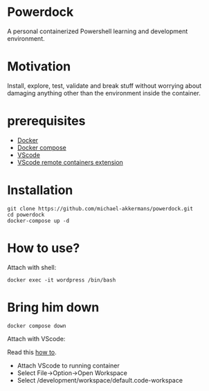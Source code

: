 # Powerdock

A personal containerized Powershell learning and development environment.

# Motivation

Install, explore, test, validate and break stuff without worrying about damaging anything other than the environment inside the container.

# prerequisites

* [Docker](https://docs.docker.com/get-docker/)
* [Docker compose](https://docs.docker.com/compose/install/)
* [VScode](https://code.visualstudio.com/download)
* [VScode remote containers extension](https://marketplace.visualstudio.com/items?itemName=ms-vscode-remote.remote-containers)

# Installation

```
git clone https://github.com/michael-akkermans/powerdock.git
cd powerdock
docker-compose up -d
```

# How to use?

Attach with shell:

```
docker exec -it wordpress /bin/bash
```

# Bring him down

```
docker compose down
```

Attach with VScode:

Read this [how to](https://code.visualstudio.com/docs/remote/containers-tutorial).

* Attach VScode to running container
* Select File->Option->Open Workspace
* Select /development/workspace/default.code-workspace
